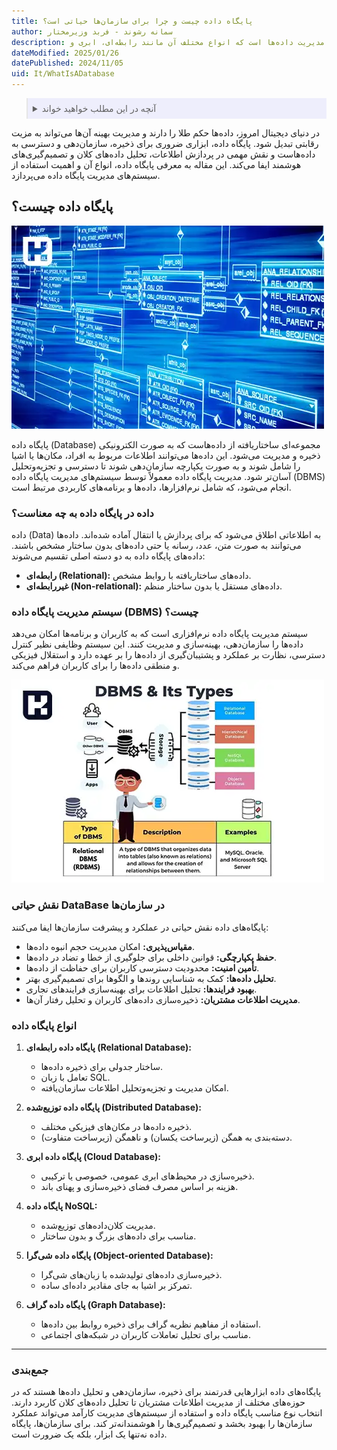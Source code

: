 ```yaml
---
title: پایگاه داده چیست و چرا برای سازمان‌ها حیاتی است؟
author: سمانه رشوند - فربد وزیرمختار
description: پایگاه داده ساختاری برای ذخیره و مدیریت داده‌ها است که انواع مختلف آن مانند رابطه‌ای، ابری و NoSQL نقش مهمی در تحلیل و تصمیم‌گیری سازمان‌ها دارند.
dateModified: 2025/01/26
datePublished: 2024/11/05
uid: It/WhatIsADatabase
---
```

<blockquote style="background-color:#eeeefc; padding:0.5rem">

<details>
  <summary>آنچه در این مطلب خواهید خواند</summary>
  <ul>
    <li>پایگاه داده چیست؟</li>
    <li>داده در پایگاه داده به چه معناست؟</li>
    <li>سیستم مدیریت پایگاه داده (DBMS) چیست؟</li>
    <li>نقش حیاتی DataBase در سازمان‌ها</li>
    <li>انواع پایگاه داده</li>
  </ul>
</details>
</blockquote>

در دنیای دیجیتال امروز، داده‌ها حکم طلا را دارند و مدیریت بهینه آن‌ها می‌تواند به مزیت رقابتی تبدیل شود. پایگاه داده، ابزاری ضروری برای ذخیره، سازمان‌دهی و دسترسی به داده‌هاست و نقش مهمی در پردازش اطلاعات، تحلیل داده‌های کلان و تصمیم‌گیری‌های هوشمند ایفا می‌کند. این مقاله به معرفی پایگاه داده، انواع آن و اهمیت استفاده از سیستم‌های مدیریت پایگاه داده می‌پردازد.

## پایگاه داده چیست؟

![پایگاه داده چیست؟](./Images/WhatIsDataBase.webp)

پایگاه داده (Database) مجموعه‌ای ساختاریافته از داده‌هاست که به صورت الکترونیکی ذخیره و مدیریت می‌شود. این داده‌ها می‌توانند اطلاعات مربوط به افراد، مکان‌ها یا اشیا را شامل شوند و به صورت یکپارچه سازمان‌دهی شوند تا دسترسی و تجزیه‌وتحلیل آسان‌تر شود. مدیریت پایگاه داده معمولاً توسط سیستم‌های مدیریت پایگاه داده (DBMS) انجام می‌شود، که شامل نرم‌افزارها، داده‌ها و برنامه‌های کاربردی مرتبط است.

### داده در پایگاه داده به چه معناست؟
داده (Data) به اطلاعاتی اطلاق می‌شود که برای پردازش یا انتقال آماده شده‌اند. داده‌ها می‌توانند به صورت متن، عدد، رسانه یا حتی داده‌های بدون ساختار مشخص باشند. داده‌های پایگاه داده به دو دسته اصلی تقسیم می‌شوند:  
- **رابطه‌ای (Relational):** داده‌های ساختاریافته با روابط مشخص.  
- **غیررابطه‌ای (Non-relational):** داده‌های مستقل یا بدون ساختار منظم.  

### سیستم مدیریت پایگاه داده (DBMS) چیست؟

سیستم مدیریت پایگاه داده نرم‌افزاری است که به کاربران و برنامه‌ها امکان می‌دهد داده‌ها را سازمان‌دهی، بهینه‌سازی و مدیریت کنند. این سیستم وظایفی نظیر کنترل دسترسی، نظارت بر عملکرد و پشتیبان‌گیری از داده‌ها را بر عهده دارد و استقلال فیزیکی و منطقی داده‌ها را برای کاربران فراهم می‌کند.

![سیستم مدیریت پایگاه داده (DBMS) و انواع آن](./Images/TypesOfDbms.webp)

### نقش حیاتی DataBase در سازمان‌ها
پایگاه‌های داده نقش حیاتی در عملکرد و پیشرفت سازمان‌ها ایفا می‌کنند:  
- **مقیاس‌پذیری:** امکان مدیریت حجم انبوه داده‌ها.  
- **حفظ یکپارچگی:** قوانین داخلی برای جلوگیری از خطا و تضاد در داده‌ها.  
- **تأمین امنیت:** محدودیت دسترسی کاربران برای حفاظت از داده‌ها.  
- **تحلیل داده‌ها:** کمک به شناسایی روندها و الگوها برای تصمیم‌گیری بهتر.  
- **بهبود فرایندها:** تحلیل اطلاعات برای بهینه‌سازی فرایندهای تجاری.  
- **مدیریت اطلاعات مشتریان:** ذخیره‌سازی داده‌های کاربران و تحلیل رفتار آن‌ها.  


### انواع پایگاه داده

1. **پایگاه داده رابطه‌ای (Relational Database):**  
   - ساختار جدولی برای ذخیره داده‌ها.  
   - تعامل با زبان SQL.  
   - امکان مدیریت و تجزیه‌وتحلیل اطلاعات سازمان‌یافته.  

2. **پایگاه داده توزیع‌شده (Distributed Database):**  
   - ذخیره داده‌ها در مکان‌های فیزیکی مختلف.  
   - دسته‌بندی به همگن (زیرساخت یکسان) و ناهمگن (زیرساخت متفاوت).  

3. **پایگاه داده ابری (Cloud Database):**  
   - ذخیره‌سازی در محیط‌های ابری عمومی، خصوصی یا ترکیبی.  
   - هزینه بر اساس مصرف فضای ذخیره‌سازی و پهنای باند.  

4. **پایگاه داده NoSQL:**  
   - مدیریت کلان‌داده‌های توزیع‌شده.  
   - مناسب برای داده‌های بزرگ و بدون ساختار.  

5. **پایگاه داده شی‌گرا (Object-oriented Database):**  
   - ذخیره‌سازی داده‌های تولیدشده با زبان‌های شی‌گرا.  
   - تمرکز بر اشیا به جای مقادیر داده‌ای ساده.  

6. **پایگاه داده گراف (Graph Database):**  
   - استفاده از مفاهیم نظریه گراف برای ذخیره روابط بین داده‌ها.  
   - مناسب برای تحلیل تعاملات کاربران در شبکه‌های اجتماعی.  

---

### جمع‌بندی
پایگاه‌های داده ابزارهایی قدرتمند برای ذخیره، سازمان‌دهی و تحلیل داده‌ها هستند که در حوزه‌های مختلف از مدیریت اطلاعات مشتریان تا تحلیل داده‌های کلان کاربرد دارند. انتخاب نوع مناسب پایگاه داده و استفاده از سیستم‌های مدیریت کارآمد می‌تواند عملکرد سازمان‌ها را بهبود بخشد و تصمیم‌گیری‌ها را هوشمندانه‌تر کند. برای سازمان‌ها، پایگاه داده نه‌تنها یک ابزار، بلکه یک ضرورت است.